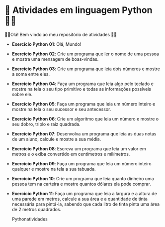# :1st_place_medal: Atividades em linguagem Python:man_student:  



:man_student:Olá! Bem vindo ao meu repositório de atividades :man_student:



- **Exercício Python** **01**: Olá, Mundo!
- **Exercício Python** **02**: Crie um programa que ler o nome de uma pessoa e mostra uma mensagem de boas-vindas.
- **Exercício Python** **03**: Crie um programa que leia dois números e mostre a soma entre eles.


- **Exercício Python** **04**: Faça um programa que leia algo pelo teclado e mostre na tela o seu tipo primitivo e todas as informações possíveis sobre ele.

- **Exercício Python 05**: Faça um programa que leia um número Inteiro e mostre na tela o
  seu sucessor e seu antecessor.

- **Exercício Python 06**: Crie um algoritmo que leia um número e mostre o seu dobro, triplo e raiz quadrada.

- **Exercício Python 07**: Desenvolva um programa que leia as duas notas de um aluno, calcule e mostre a sua média.

- **Exercício Python 08**: Escreva um programa que leia um valor em metros e o exiba convertido em centímetros e milímetros.

- **Exercício Python 09**: Faça um programa que leia um número inteiro qualquer e mostre na tela a sua tabuada.

- **Exercício Python 10**: Crie um programa que leia quanto dinheiro uma pessoa tem na carteira e mostre quantos dólares ela pode comprar.

- **Exercício Python 11**: Faça um programa que leia a largura e a altura de uma parede em metros,
  calcule a sua área e a quantidade de tinta necessária para pintá-la, sabendo que cada litro
  de tinta pinta uma área de 2 metros quadrados.

  ​Pythonatividades
